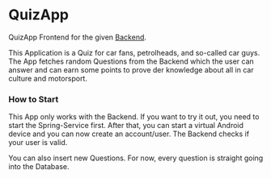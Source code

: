 # QuizApp
QuizApp Frontend for the given [Backend](https://github.com/JulianBu/QuizAppBackend). 

This Application is a Quiz for car fans, petrolheads, and so-called car guys. The App fetches random Questions from the Backend which the user can answer and 
can earn some points to prove der knowledge about all in car culture and motorsport. 

### How to Start

This App only works with the Backend. If you want to try it out, you need to start the Spring-Service first. After that, you can start a virtual Android device and 
you can now create an account/user. The Backend checks if your user is valid. 

You can also insert new Questions. For now, every question is straight going into the Database. 
